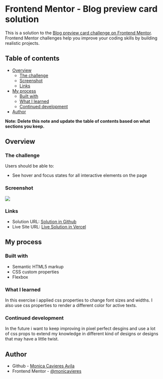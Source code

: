 # Frontend Mentor - Blog preview card solution

This is a solution to the [Blog preview card challenge on Frontend Mentor](https://www.frontendmentor.io/challenges/blog-preview-card-ckPaj01IcS). Frontend Mentor challenges help you improve your coding skills by building realistic projects. 

## Table of contents

- [Overview](#overview)
  - [The challenge](#the-challenge)
  - [Screenshot](#screenshot)
  - [Links](#links)
- [My process](#my-process)
  - [Built with](#built-with)
  - [What I learned](#what-i-learned)
  - [Continued development](#continued-development)
- [Author](#author)

**Note: Delete this note and update the table of contents based on what sections you keep.**

## Overview

### The challenge

Users should be able to:

- See hover and focus states for all interactive elements on the page

### Screenshot

![](./solution_screenshot.png)

### Links

- Solution URL: [Solution in Github](https://github.com/monicavieres/blog-preview-card-main)
- Live Site URL: [Live Solution in Vercel](https://blog-preview-card-main-taupe-one.vercel.app/)

## My process

### Built with

- Semantic HTML5 markup
- CSS custom properties
- Flexbox

### What I learned

In this exercise i applied css properties to change font sizes and widths. I also use css properties to render a different color for active texts.

### Continued development

In the future i want to keep improving in pixel perfect desgins and use a lot of css
props to extend my knowledge in different kind of designs or designs that may have a little twist.

## Author

- Github - [Monica Cavieres Avila](https://github.com/monicavieres)
- Frontend Mentor - [@monicavieres](https://www.frontendmentor.io/profile/monicavieres)
